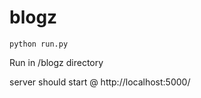 # blogz
```
python run.py
```
 Run in /blogz directory 
 
server should start @ http://localhost:5000/
